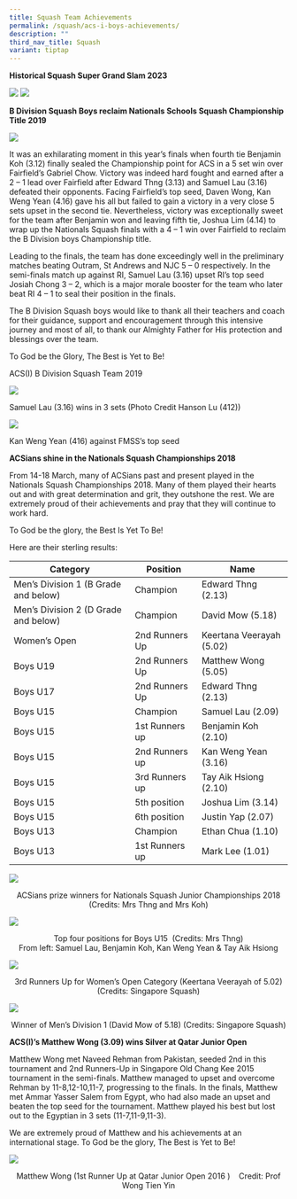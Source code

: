 ```yaml
---
title: Squash Team Achievements
permalink: /squash/acs-i-boys-achievements/
description: ""
third_nav_title: Squash
variant: tiptap
---
```

**Historical Squash Super Grand Slam 2023**

![](/images/CCA%20Sports/Squash/Squash_1.jpg)
![](/images/CCA%20Sports/Squash/Squash_2.jpg)

**B Division Squash Boys reclaim Nationals Schools Squash Championship Title 2019**

![](/images/B-Division-Squash-Team-2019-1350x1013.jpg)

It was an exhilarating moment in this year’s finals when fourth tie Benjamin Koh (3.12) finally sealed the Championship point for ACS in a 5 set win over Fairfield’s Gabriel Chow. Victory was indeed hard fought and earned after a 2 – 1 lead over Fairfield after Edward Thng (3.13) and Samuel Lau (3.16) defeated their opponents. Facing Fairfield’s top seed, Daven Wong, Kan Weng Yean (4.16) gave his all but failed to gain a victory in a very close 5 sets upset in the second tie. Nevertheless, victory was exceptionally sweet for the team after Benjamin won and leaving fifth tie, Joshua Lim (4.14) to wrap up the Nationals Squash finals with a 4 – 1 win over Fairfield to reclaim the B Division boys Championship title.

Leading to the finals, the team has done exceedingly well in the preliminary matches beating Outram, St Andrews and NJC 5 – 0 respectively. In the semi-finals match up against RI, Samuel Lau (3.16) upset RI’s top seed Josiah Chong 3 – 2, which is a major morale booster for the team who later beat RI 4 – 1 to seal their position in the finals.

The B Division Squash boys would like to thank all their teachers and coach for their guidance, support and encouragement through this intensive journey and most of all, to thank our Almighty Father for His protection and blessings over the team.

To God be the Glory, The Best is Yet to Be!

ACS(I) B Division Squash Team 2019

![](/images/Samuel-Lau-316-wins-in-3-sets-Photo-Credit-Hanson-Lu-412-1350x900.jpg)

Samuel Lau (3.16) wins in 3 sets (Photo Credit Hanson Lu (412))

![](/images/Copy-of-Kan-Weng-Yean-416-against-FMSSs-top-seed-1350x900.jpg)

Kan Weng Yean (416) against FMSS’s top seed

**ACSians shine in the Nationals Squash Championships 2018**

From 14-18 March, many of ACSians past and present played in the Nationals Squash Championships 2018. Many of them played their hearts out and with great determination and grit, they outshone the rest. We are extremely proud of their achievements and pray that they will continue to work hard.

To God be the glory, the Best Is Yet To Be!

Here are their sterling results:

<table>
<thead>
  <tr>
    <th>Category</th>
    <th>Position</th>
    <th>Name</th>
  </tr>
</thead>
<tbody>
  <tr>
    <td>Men’s Division 1 (B Grade and below)</td>
    <td>Champion</td>
    <td>Edward Thng (2.13)</td>
  </tr>
  <tr>
    <td>Men’s Division 2 (D Grade and below)</td>
    <td>Champion</td>
    <td>David Mow (5.18)</td>
  </tr>
  <tr>
    <td>Women’s Open</td>
    <td>2nd Runners Up</td>
    <td>Keertana Veerayah (5.02)</td>
  </tr>
  <tr>
    <td>Boys U19</td>
    <td>2nd Runners Up</td>
    <td>Matthew Wong (5.05)</td>
  </tr>
  <tr>
    <td>Boys U17</td>
    <td>2nd Runners Up</td>
    <td>Edward Thng (2.13)</td>
  </tr>
  <tr>
    <td>Boys U15</td>
    <td>Champion</td>
    <td>Samuel Lau (2.09)</td>
  </tr>
  <tr>
    <td>Boys U15</td>
    <td>1st Runners up</td>
    <td>Benjamin Koh (2.10)</td>
  </tr>
  <tr>
    <td>Boys U15</td>
    <td>2nd Runners up</td>
    <td>Kan Weng Yean (3.16)</td>
  </tr>
  <tr>
    <td>Boys U15</td>
    <td>3rd Runners up</td>
    <td>Tay Aik Hsiong (2.10)</td>
  </tr>
  <tr>
    <td>Boys U15</td>
    <td>5th position</td>
    <td>Joshua Lim (3.14)</td>
  </tr>
  <tr>
    <td>Boys U15</td>
    <td>6th position</td>
    <td>Justin Yap (2.07)</td>
  </tr>
  <tr>
    <td>Boys U13</td>
    <td>Champion</td>
    <td>Ethan Chua (1.10)</td>
  </tr>
  <tr>
    <td>Boys U13</td>
    <td>1st Runners up</td>
    <td>Mark Lee (1.01)</td>
  </tr>
</tbody>
</table>

![](/images/Nationals-Squash-Junior-2018-1.jpg)

<center>ACSians prize winners for Nationals Squash Junior Championships 2018 (Credits: Mrs Thng and Mrs Koh)</center>

![](/images/Nationals-Squash-Junior-2018-2-768x1024.jpg)

<center>Top four positions for Boys U15&nbsp; (Credits: Mrs Thng)</center>

<center>From left: Samuel Lau, Benjamin Koh, Kan Weng Yean &amp; Tay Aik Hsiong</center>

![](/images/Nationals-Squash-Junior-2018-3.jpg)

<center>3rd&nbsp;Runners Up for Women’s Open Category (Keertana Veerayah of 5.02) (Credits: Singapore Squash)</center>

![](/images/Nationals-Squash-Junior-2018-4.jpg)

<center>Winner of Men’s Division 1 (David Mow of 5.18) (Credits: Singapore Squash)</center>

**ACS(I)’s Matthew Wong (3.09) wins Silver at Qatar Junior Open**

Matthew Wong met Naveed Rehman from Pakistan, seeded 2nd&nbsp;in this tournament and 2nd&nbsp;Runners-Up in Singapore Old Chang Kee 2015 tournament in the semi-finals. Matthew managed to upset and overcome Rehman by 11-8,12-10,11-7, progressing to the finals.&nbsp;In the finals, Matthew met Ammar Yasser Salem from Egypt, who had also made an upset and beaten the top seed for the tournament. Matthew played his best but lost out to the Egyptian in 3 sets (11-7,11-9,11-3).

We are extremely proud of Matthew and his achievements at an international stage. To God be the glory, The Best is Yet to Be!

![](/images/Matt_1.jpg)

<center>Matthew Wong (1st Runner Up at Qatar Junior Open 2016 ) &nbsp; &nbsp;Credit: Prof Wong Tien Yin</center>